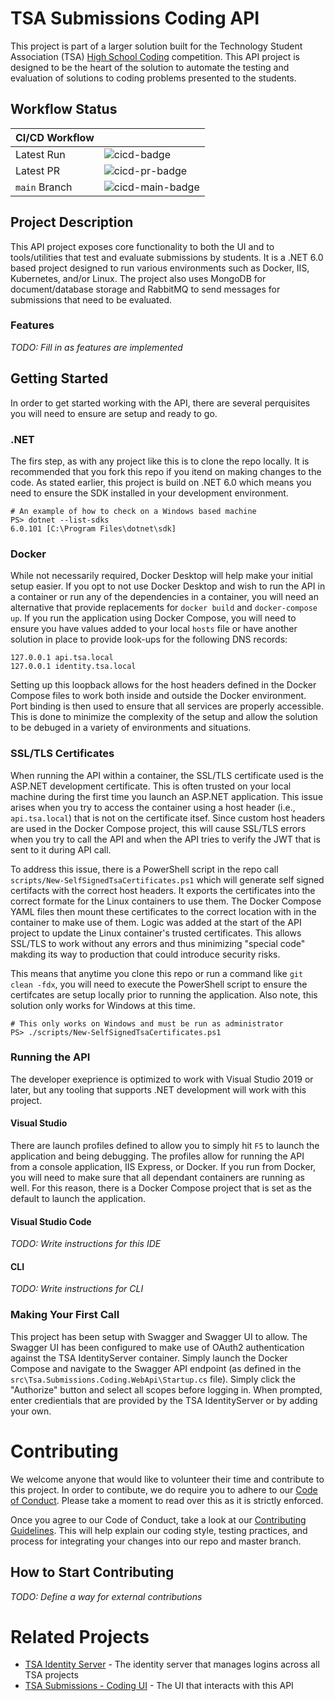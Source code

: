 # TSA Submissions Coding API
This project is part of a larger solution built for the Technology Student Association (TSA) [High School Coding][tsa-hs-competitions] competition.
This API project is designed to be the heart of the solution to automate the testing and evaluation of solutions to coding problems presented to the students.

## Workflow Status

CI/CD Workflow| |
--------|-|
Latest Run|![cicd-badge]
Latest PR|![cicd-pr-badge]
`main` Branch|![cicd-main-badge]

## Project Description
This API project exposes core functionality to both the UI and to tools/utilities that test and evaluate submissions by students.
It is a .NET 6.0 based project designed to run various environments such as Docker, IIS, Kubernetes, and/or Linux.
The project also uses MongoDB for document/database storage and RabbitMQ to send messages for submissions that need to be evaluated.

### Features
*TODO: Fill in as features are implemented* 

## Getting Started
In order to get started working with the API, there are several perquisites you will need to ensure are setup and ready to go.

### .NET
The firs step, as with any project like this is to clone the repo locally.
It is recommended that you fork this repo if you itend on making changes to the code.
As stated earlier, this project is build on .NET 6.0 which means you need to ensure the SDK installed in your development environment.

```shell
# An example of how to check on a Windows based machine
PS> dotnet --list-sdks
6.0.101 [C:\Program Files\dotnet\sdk]
```

### Docker
While not necessarily required, Docker Desktop will help make your initial setup easier.
If you opt to not use Docker Desktop and wish to run the API in a container or run any of the dependencies in a container, you will need an alternative that provide replacements for `docker build` and `docker-compose up`.
If you run the application using Docker Compose, you will need to ensure you have values added to your local `hosts` file or have another solution in place to provide look-ups for the following DNS records:
```
127.0.0.1 api.tsa.local
127.0.0.1 identity.tsa.local
```
Setting up this loopback allows for the host headers defined in the Docker Compose files to work both inside and outside the Docker environment.
Port binding is then used to ensure that all services are properly accessible.
This is done to minimize the complexity of the setup and allow the solution to be debuged in a variety of environments and situations.

### SSL/TLS Certificates
When running the API within a container, the SSL/TLS certificate used is the ASP.NET development certificate.
This is often trusted on your local machine during the first time you launch an ASP.NET application.
This issue arises when you try to access the container using a host header (i.e., `api.tsa.local`) that is not on the certificate itsef.
Since custom host headers are used in the Docker Compose project, this will cause SSL/TLS errors when you try to call the API and when the API tries to verify the JWT that is sent to it during API call.

To address this issue, there is a PowerShell script in the repo call `scripts/New-SelfSignedTsaCertificates.ps1` which will generate self signed certifacts with the correct host headers.
It exports the certificates into the correct formate for the Linux containers to use them.
The Docker Compose YAML files then mount these certificates to the correct location with in the container to make use of them.
Logic was added at the start of the API project to update the Linux container's trusted certificates.
This allows SSL/TLS to work without any errors and thus minimizing "special code" makding its way to production that could introduce security risks.

This means that anytime you clone this repo or run a command like `git clean -fdx`, you will need to execute the PowerShell script to ensure the certifcates are setup locally prior to running the application. Also note, this solution only works for Windows at this time.

```shell
# This only works on Windows and must be run as administrator
PS> ./scripts/New-SelfSignedTsaCertificates.ps1
```

### Running the API
The developer exeprience is optimized to work with Visual Studio 2019 or later, but any tooling that supports .NET development will work with this project.

#### Visual Studio
There are launch profiles defined to allow you to simply hit `F5` to launch the application and being debugging.
The profiles allow for running the API from a console application, IIS Express, or Docker.
If you run from Docker, you will need to make sure that all dependant containers are running as well.
For this reason, there is a Docker Compose project that is set as the default to launch the application.

#### Visual Studio Code
*TODO: Write instructions for this IDE*

#### CLI
*TODO: Write instructions for CLI*

### Making Your First Call
This project has been setup with Swagger and Swagger UI to allow.
The Swagger UI has been configured to make use of OAuth2 authentication against the TSA IdentityServer container.
Simply launch the Docker Compose and navigate to the Swagger API endpoint (as defined in the `src\Tsa.Submissions.Coding.WebApi\Startup.cs` file).
Simply click the "Authorize" button and select all scopes before logging in.
When prompted, enter credientials that are provided by the TSA IdentityServer or by adding your own.

# Contributing
We welcome anyone that would like to volunteer their time and contribute to this project.
In order to contibute, we do require you to adhere to our [Code of Conduct][cod]. Please take a moment to read over this as it is strictly enforced.

Once you agree to our Code of Conduct, take a look at our [Contributing Guidelines][cg].
This will help explain our coding style, testing practices, and process for integrating your changes into our repo and master branch.

## How to Start Contributing
*TODO: Define a way for external contributions*

# Related Projects
- [TSA Identity Server][tsa-identity-server] - The identity server that manages logins across all TSA projects
- [TSA Submissions - Coding UI][tsa-submissions-coding-ui] - The UI that interacts with this API

<!-- BADGES -->
[cicd-badge]: https://github.com/tj-cappelletti/tsa-submissions-coding-api/workflows/ci-cd-workflow/badge.svg "current status"
[cicd-main-badge]: https://github.com/tj-cappelletti/tsa-submissions-coding-api/workflows/ci-cd-workflow/badge.svg?branch=main "main branch status"
[cicd-pr-badge]: https://github.com/tj-cappelletti/tsa-submissions-coding-api/workflows/ci-cd-workflow/badge.svg?event=pull_request "pull request status"

<!-- LINKS -->
[cg]: CONTRIBUTING.md "Contributing Guidelines"
[cod]: CODE_OF_CONDUCT.md "Code of Conduct"
[postman-auth]: https://learning.postman.com/docs/sending-requests/authorization/ "Authorizing requests in Postman"
[tsa-hs-competitions]: https://tsaweb.org/competitions-programs/tsa/high-school-competitions "TSA High School Competitions"
[tsa-identity-server]: https://github.com/tj-cappelletti/tsa-identity-server "TSA Identity Server"
[tsa-submissions-coding-ui]: https://github.com/tj-cappelletti/tsa-submissions-coding-ui "TSA Submissions - Coding UI"
